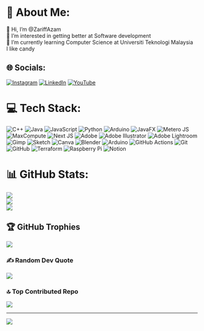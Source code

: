 # 💫 About Me:
👋 Hi, I’m @ZariffAzam<br>👀 I’m interested in getting better at Software development<br>🌱 I’m currently learning Computer Science at Universiti Teknologi Malaysia<br>I like candy<br>


## 🌐 Socials:
[![Instagram](https://img.shields.io/badge/Instagram-%2345016f.svg?logo=Instagram&logoColor=fc8a51)](https://www.instagram.com/zeyf2112) [![LinkedIn](https://img.shields.io/badge/LinkedIn-%230077B5.svg?logo=linkedin&logoColor=white)](https://www.linkedin.com/in/zariff-azam-2b8639331/) [![YouTube](https://img.shields.io/badge/YouTube-%23FF0000.svg?logo=YouTube&logoColor=white)](https://youtube.com/@zariffazam2112) 

# 💻 Tech Stack:
![C++](https://img.shields.io/badge/c++-%2300599C.svg?style=flat&logo=c%2B%2B&logoColor=white) ![Java](https://img.shields.io/badge/java-%23ED8B00.svg?style=flat&logo=openjdk&logoColor=white) ![JavaScript](https://img.shields.io/badge/javascript-%23323330.svg?style=flat&logo=javascript&logoColor=%23F7DF1E) ![Python](https://img.shields.io/badge/python-3670A0?style=flat&logo=python&logoColor=ffdd54) ![Arduino](https://img.shields.io/badge/-Arduino-00979D?style=flat&logo=Arduino&logoColor=white) ![JavaFX](https://img.shields.io/badge/javafx-%23FF0000.svg?style=flat&logo=javafx&logoColor=white) ![Metero JS](https://img.shields.io/badge/meteorjs-%23d74c4c.svg?style=flat&logo=meteor&logoColor=white) ![MaxCompute](https://img.shields.io/badge/MaxCompute-%23FF6701?style=flat&logo=alibabacloud&logoColor=white) ![Next JS](https://img.shields.io/badge/Next-black?style=flat&logo=next.js&logoColor=white) ![Adobe](https://img.shields.io/badge/adobe-%23FF0000.svg?style=flat&logo=adobe&logoColor=white) ![Adobe Illustrator](https://img.shields.io/badge/adobe%20illustrator-%23FF9A00.svg?style=flat&logo=adobe%20illustrator&logoColor=white) ![Adobe Lightroom](https://img.shields.io/badge/Adobe%20Lightroom-31A8FF.svg?style=flat&logo=Adobe%20Lightroom&logoColor=white) ![Gimp](https://img.shields.io/badge/Gimp-657D8B?style=flat&logo=gimp&logoColor=FFFFFF) ![Sketch](https://img.shields.io/badge/Sketch-FFB387?style=flat&logo=sketch&logoColor=black) ![Canva](https://img.shields.io/badge/Canva-%2300C4CC.svg?style=flat&logo=Canva&logoColor=white) ![Blender](https://img.shields.io/badge/blender-%23F5792A.svg?style=flat&logo=blender&logoColor=white) ![Arduino](https://img.shields.io/badge/-Arduino-00979D?style=flat&logo=Arduino&logoColor=white) ![GitHub Actions](https://img.shields.io/badge/github%20actions-%232671E5.svg?style=flat&logo=githubactions&logoColor=white) ![Git](https://img.shields.io/badge/git-%23F05033.svg?style=flat&logo=git&logoColor=white) ![GitHub](https://img.shields.io/badge/github-%23121011.svg?style=flat&logo=github&logoColor=white) ![Terraform](https://img.shields.io/badge/terraform-%235835CC.svg?style=flat&logo=terraform&logoColor=white) ![Raspberry Pi](https://img.shields.io/badge/-RaspberryPi-C51A4A?style=flat&logo=Raspberry-Pi) ![Notion](https://img.shields.io/badge/Notion-%23000000.svg?style=flat&logo=notion&logoColor=white)
# 📊 GitHub Stats:
![](https://github-readme-stats.vercel.app/api?username=ZariffAzam&theme=synthwave&hide_border=true&include_all_commits=true&count_private=true)<br/>
![](https://github-readme-streak-stats.herokuapp.com/?user=ZariffAzam&theme=synthwave&hide_border=true)<br/>
![](https://github-readme-stats.vercel.app/api/top-langs/?username=ZariffAzam&theme=synthwave&hide_border=true&include_all_commits=true&count_private=true&layout=compact)

## 🏆 GitHub Trophies
![](https://github-profile-trophy.vercel.app/?username=ZariffAzam&theme=dracula&no-frame=true&no-bg=false&margin-w=4)

### ✍️ Random Dev Quote
![](https://quotes-github-readme.vercel.app/api?type=horizontal&theme=nord)

### 🔝 Top Contributed Repo
![](https://github-contributor-stats.vercel.app/api?username=ZariffAzam&limit=5&theme=synthwave&combine_all_yearly_contributions=true)

---
[![](https://visitcount.itsvg.in/api?id=ZariffAzam&icon=0&color=9)](https://visitcount.itsvg.in)

<!-- Proudly created with GPRM ( https://gprm.itsvg.in ) -->
